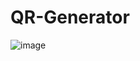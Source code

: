 ﻿# QR-Generator

![image](https://github.com/dhawalbisht/QR-Generator/assets/73132472/549debe8-7057-4021-acd5-e0d04deafcbb)

